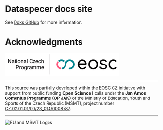 # Dataspecer docs site

See [Doks GitHub](https://github.com/h-enk/doks-child-theme) for more information.

# Acknowledgments

<p align="left"> <img src="assets/images/eosc-cz.webp" alt="EOSC CZ Logo" height="75"> </p>

---

This source was partially developed within the [EOSC CZ](https://www.eosc.cz/) initiative with support from public funding **Open Science I** calls under the **Jan Amos Comenius Programme (OP JAK)** of the Ministry of Education, Youth and Sports of the Czech Republic (MŠMT), project number [CZ.02.01.01/00/23_014/0008787](https://www.eosc.cz/projekty/narodni-repozitarova-platforma-pro-vyzkumna-data-os-i-nrp/vice-o-projektu-nrp).

---
<p align="left"> <img src="assets/images/eu-mšmt.webp" alt="EU and MŠMT Logos" height="80"> </p>